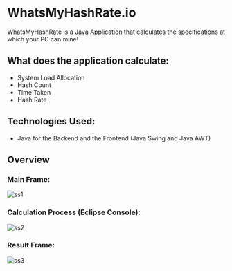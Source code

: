 # WhatsMyHashRate.io

WhatsMyHashRate is a Java Application that calculates the specifications at which your PC can mine!

## What does the application calculate:
- System Load Allocation
- Hash Count
- Time Taken
- Hash Rate

## Technologies Used:
- Java for the Backend and the Frontend (Java Swing and Java AWT)

## Overview
### Main Frame:
![ss1](https://user-images.githubusercontent.com/72712113/209664012-33f60a57-7e58-4f08-a238-a98554e2d5b5.png)  

### Calculation Process (Eclipse Console):
![ss2](https://user-images.githubusercontent.com/72712113/209664259-c1965ba6-8052-407b-8521-7ff6353e4fcc.png)

### Result Frame:
![ss3](https://user-images.githubusercontent.com/72712113/209664269-803aff80-05e5-4454-addf-3878c9eed2e0.png)

